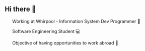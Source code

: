 ## Hi there 👋

<ul>Working at Whirpool - Information System Dev Programmer 🚿</ul>
<ul>Software Engineering Student 💻</ul>
<ul>  Objective of having opportunities to work abroad 🌟</ul>

  

